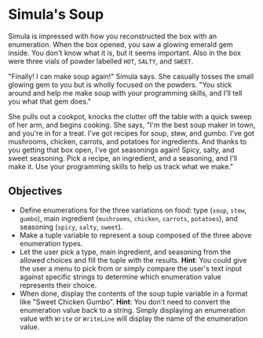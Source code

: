 # Simula's Soup

Simula is impressed with how you reconstructed the box with an enumeration. When the box opened, you saw a glowing emerald gem inside. You don't know what it is, but it seems important. Also in the box were three vials of powder labelled `HOT`, `SALTY`, and `SWEET`.

"Finally! I can make soup again!" Simula says. She casually tosses the small glowing gem to you but is wholly focused on the powders. "You stick around and help me make soup with your programming skills, and I'll tell you what that gem does."

She pulls out a cookpot, knocks the clutter off the table with a quick sweep of her arm, and begins cooking. She says, "I'm the best soup maker in town, and you're in for a treat. I've got recipes for soup, stew, and gumbo. I've got mushrooms, chicken, carrots, and potatoes for ingredients. And thanks to you getting that box open, I've got seasonings again! Spicy, salty, and sweet seasoning. Pick a recipe, an ingredient, and a seasoning, and I'll make it. Use your programming skills to help us track what we make."

## Objectives

- Define enumerations for the three variations on food: type (`soup`, `stew`, `gumbo`), main ingredient (`mushrooms`, `chicken`, `carrots`, `potatoes`), and seasoning (`spicy`, `salty`, `sweet`).
- Make a tuple variable to represent a soup composed of the three above enumeration types.
- Let the user pick a type, main ingredient, and seasoning from the allowed choices and fill the tuple with the results. **Hint**: You could give the user a menu to pick from or simply compare the user's text input against specific strings to determine which enumeration value represents their choice.
- When done, display the contents of the soup tuple variable in a format like "Sweet Chicken Gumbo". **Hint**: You don't need to convert the enumeration value back to a string. Simply displaying an enumeration value with `Write` or `WriteLine` will display the name of the enumeration value.
